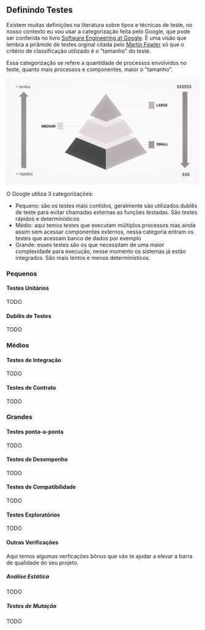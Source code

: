 ## Definindo Testes

Existem muitas definições na literatura sobre tipos e técnicas de teste, no nosso contexto eu vou usar a categorização feita pelo Google, que pode ser conferida no livro [Software Engineering at Google](https://www.amazon.com.br/Software-Engineering-Google-Titus-Winters/dp/1492082791). É uma visão que lembra a pirâmide de testes orginal citada pelo [Martin Fowler](https://martinfowler.com/articles/practical-test-pyramid.html) só que o critério de classificação utilizado é o "tamanho" do teste.

Essa categorização se refere a quantidade de processos envolvidos no teste, quanto mais processos e componentes, maior o "tamanho".

<p align="center">
  <a href="https://github.com/samycici/deploy-em-producao">
    <img src="images/piramide_testes.png" alt="Pirâmide de Testes">
  </a>
</p>

O Google utiliza 3 categorizações:

- Pequeno: são os testes mais contidos, geralmente são utilizados dublês de teste para evitar chamadas externas as funções testadas. São testes rápidos e determinísticos
- Médio: aqui temos testes que executam múltiplos processos mas ainda assim sem acessar componentes externos, nessa categoria entram os testes que acessam banco de dados por exemplo
- Grande: esses testes são os que necessitam de uma maior complexidade para execução, nesse momento os sistemas já estão integrados. São mais lentos e menos determinísticos.

### Pequenos

#### Testes Unitários
TODO

#### Dublês de Testes
TODO

### Médios

#### Testes de Integração
TODO

#### Testes de Contrato
TODO

### Grandes

#### Testes ponta-a-ponta
TODO

#### Testes de Desempenho
TODO

#### Testes de Compatibilidade
TODO

#### Testes Exploratórios
TODO

#### Outras Verificações

Aqui temos algumas verficações bônus que vão te ajudar a elevar a barra de qualidade do seu projeto. 

##### Análise Estática
TODO

##### Testes de Mutação
TODO

